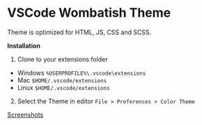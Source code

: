 # VSCode Wombatish Theme

Theme is optimized for HTML, JS, CSS and SCSS.  

**Installation**

1) Clone to your extensions folder
- Windows ```%USERPROFILE%\.vscode\extensions```
- Mac ```$HOME/.vscode/extensions```
- Linux ```$HOME/.vscode/extensions```

2) Select the Theme in editor ```File > Preferences > Color Theme```

[Screenshots](https://drive.google.com/folderview?id=0B18MKHmc3zscZ3ZTVEFEckxpTkE&usp=sharing)


